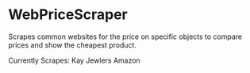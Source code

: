 # WebPriceScraper
Scrapes common websites for the price on specific objects to compare prices and show the cheapest product.

Currently Scrapes:
Kay Jewlers
Amazon
